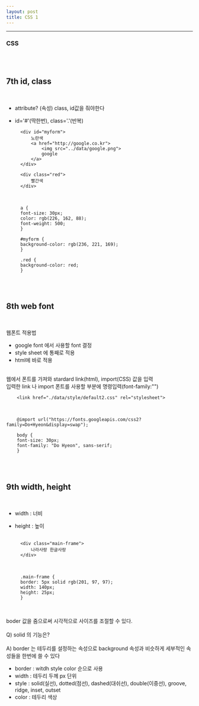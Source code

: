 ```yaml
---
layout: post
title: CSS 1
---
```


---

### CSS

<br><br>

## 7th id, class

<br>

- attribute? (속성) class, id값을 줘야한다
- id='#'(딱한번), class='.'(반복)
  <br>

        <div id="myform">
            노란색
            <a href="http://google.co.kr">
                <img src="../data/google.png">
                google
            </a>
        </div>

        <div class="red">
            빨간색
        </div>

  <br>

        a {
        font-size: 30px;
        color: rgb(226, 162, 88);
        font-weight: 500;
        }

        #myform {
        background-color: rgb(236, 221, 169);
        }

        .red {
        background-color: red;
        }

<br><br>

## 8th web font

<br>

웹폰트 적용법<br>

- google font 에서 사용할 font 결정
- style sheet 에 통째로 적용<br>
- html에 바로 적용<br><br>

웹에서 폰트를 가져와 stardard link(html), import(CSS) 값을 입력<br>
입력한 link 나 import 폰트를 사용할 부분에 명령입력(font-family:"")

        <link href="./data/style/default2.css" rel="stylesheet">

<br>

        @import url("https://fonts.googleapis.com/css2?family=Do+Hyeon&display=swap");

        body {
        font-size: 30px;
        font-family: "Do Hyeon", sans-serif;
        }

<br><br>

## 9th width, height

<br>

- width : 너비<br>
- height : 높이<br>
  <br>

        <div class="main-frame">
            나라사랑 한글사랑
        </div>

  <br>

        .main-frame {
        border: 5px solid rgb(201, 97, 97);
        width: 140px;
        height: 25px;
        }

<br>

boder 값을 줌으로써 시각적으로 사이즈를 조절할 수 있다.<br><br>
Q) solid 의 기능은?<br><br>
A) border 는 테두리를 설정하는 속성으로 background 속성과 비슷하게 세부적인 속성들을 한번에 쓸 수 있다<br>

- border : witdh style color 순으로 사용<br>
- width : 테두리 두께 px 단위 <br>
- style : solid(실선), dotted(점선), dashed(대쉬선), double(이중선), groove, ridge, inset, outset<br>
- color : 테두리 색상
